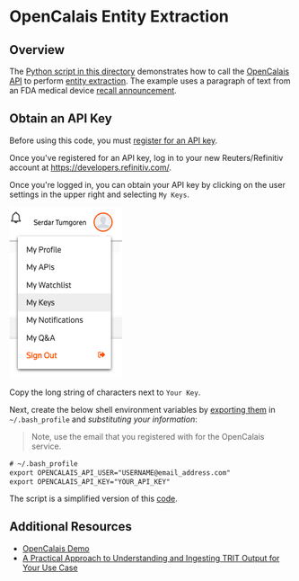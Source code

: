 # OpenCalais Entity Extraction

## Overview

The [Python script in this directory](calais_example.py) demonstrates how to call the [OpenCalais API][] to perform [entity extraction][]. The example uses a paragraph of text from an FDA medical device [recall announcement][].


## Obtain an API Key

Before using this code, you must [register for an API key][].

Once you've registered for an API key, log in to your new Reuters/Refinitiv account at <https://developers.refinitiv.com/>.

Once you're logged in, you can obtain your API key by clicking on the user settings in the upper right and selecting `My Keys`.

![Locate OpenCalais API Key](../../static/opencalais_get_api_key.png)

Copy the long string of characters next to `Your Key`.

Next, create the below shell environment variables by [exporting them](../../docs/using_env_vars_for_secrets.md) in `~/.bash_profile` and *substituting your information*:

> Note, use the email that you registered with for the OpenCalais service.

```
# ~/.bash_profile
export OPENCALAIS_API_USER="USERNAME@email_address.com"
export OPENCALAIS_API_KEY="YOUR_API_KEY"
```

The script is a simplified version of this [code](http://www.opencalais.com/python-code-sample/).

## Additional Resources

* [OpenCalais Demo][]
* [A Practical Approach to Understanding and Ingesting TRIT Output for Your Use Case][]


[OpenCalais API]: https://developers.refinitiv.com/open-permid/intelligent-tagging-restful-api
[entity extraction]: https://en.wikipedia.org/wiki/Named-entity_recognition
[exporting them]: ../../docs/python/using_env_vars_for_secrets.md
[OpenCalais Demo]: https://permid.org/onecalaisViewer
[recall announcement]: https://www.fda.gov/MedicalDevices/Safety/ListofRecalls/ucm630614.htm
[register for an API key]: https://iamui.thomsonreuters.com/iamui/UI/createUser?app_id=Bold&realm=Bold&realm=Bold
[A Practical Approach to Understanding and Ingesting TRIT Output for Your Use Case]: https://developers.thomsonreuters.com/article/practical-approach-understanding-and-ingesting-trit-output-your-use-case
